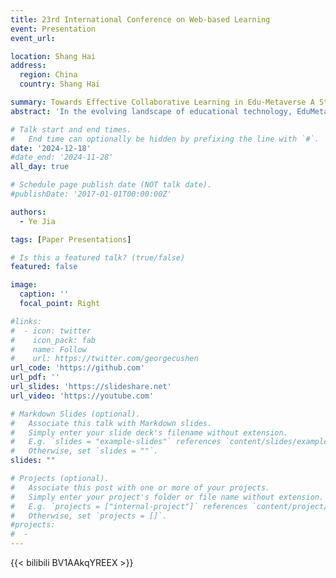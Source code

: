 ```yaml
---
title: 23rd International Conference on Web-based Learning
event: Presentation
event_url: 

location: Shang Hai
address:
  region: China
  country: Shang Hai

summary: Towards Effective Collaborative Learning in Edu-Metaverse A Study on Learners' Anxiety, Perception, and Behaviour
abstract: 'In the evolving landscape of educational technology, EduMetaverse presents a unique technological platform for collaborative learning (CL), which can be especially useful in distance learning settings. Researchers have taken a keen interest in the potential of Edu-Metaverse for enabling and improving CL; however, the effects of various factors on CL behaviours and performance still need to be fully understood. This study used a within-subjects design involving 32 participants (16 females and 16 males) to investigate how learners’ attributes and environmental attributes affect CL in Edu-Metaverse. The participants were randomly assigned to groups of four for a CL session in Edu-Metaverse. The confirmatory factor analysis revealed that various behavioural metrics in Edu-Metaverse mediated the effects of trait anxiety and virtual space satisfaction on CL performance; perceived understanding of messages, under the umbrella of social presence, also had a direct effect on CL performance. These insights underscore the importance of optimising interactive, perceptual, and social components to make CL more effective in Edu-Metaverse.'

# Talk start and end times.
#   End time can optionally be hidden by prefixing the line with `#`.
date: '2024-12-18'
#date_end: '2024-11-28'
all_day: true

# Schedule page publish date (NOT talk date).
#publishDate: '2017-01-01T00:00:00Z'

authors:
  - Ye Jia

tags: [Paper Presentations]

# Is this a featured talk? (true/false)
featured: false

image:
  caption: ''
  focal_point: Right

#links:
#  - icon: twitter
#    icon_pack: fab
#    name: Follow
#    url: https://twitter.com/georgecushen
url_code: 'https://github.com'
url_pdf: ''
url_slides: 'https://slideshare.net'
url_video: 'https://youtube.com'

# Markdown Slides (optional).
#   Associate this talk with Markdown slides.
#   Simply enter your slide deck's filename without extension.
#   E.g. `slides = "example-slides"` references `content/slides/example-slides.md`.
#   Otherwise, set `slides = ""`.
slides: ""

# Projects (optional).
#   Associate this post with one or more of your projects.
#   Simply enter your project's folder or file name without extension.
#   E.g. `projects = ["internal-project"]` references `content/project/deep-learning/index.md`.
#   Otherwise, set `projects = []`.
#projects:
#  - 
---
```


{{< bilibili BV1AAkqYREEX >}}
